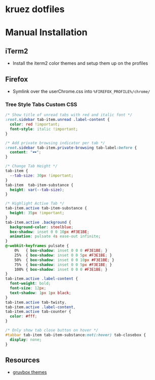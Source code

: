 # kruez dotfiles

# Manual Installation

## iTerm2
* Install the iterm2 color themes and setup them up on the profiles

## Firefox
* Symlink over the userChrome.css into `%FIREFOX_PROFILE%/chrome/`

### Tree Style Tabs Custom CSS

```css
/* Show title of unread tabs with red and italic font */
:root.sidebar tab-item.unread .label-content {
  color: red !important;
  font-style: italic !important;
}

/* Add private browsing indicator per tab */
:root.sidebar tab-item.private-browsing tab-label:before {
  content: "🕶";
}

/* Change Tab Height */
tab-item {
  --tab-size: 30px !important;
}
tab-item  tab-item-substance {
  height: var(--tab-size);
}

/* Highlight Active Tab */
tab-item.active tab-item-substance {
  height: 35px !important;
}
tab-item.active .background {
  background-color: steelblue;
  box-shadow: inset 0 0 10px #F3E1BE;
  animation: pulsate 4s ease-out infinite;
}
@-webkit-keyframes pulsate {
    0%   { box-shadow: inset 0 0 0 #F3E1BE; }
    25%  { box-shadow: inset 0 0 5px #F3E1BE; }
    50%  { box-shadow: inset 0 0 10px #F3E1BE; }
    75%  { box-shadow: inset 0 0 5px #F3E1BE; }
    100% { box-shadow: inset 0 0 0 #F3E1BE; }
}
tab-item.active .label-content {
  font-weight: bold;
  font-size: 12px;
  text-shadow: 1px 1px black;
}
tab-item.active tab-twisty,
tab-item.active .label-content,
tab-item.active tab-counter {
  color: #fff;
}

/* Only show tab close button on hover */
#tabbar tab-item tab-item-substance:not(:hover) tab-closebox {
  display: none;
}
```

## Resources
* [gruvbox themes](https://github.com/gruvbox-community/gruvbox-contrib/)
